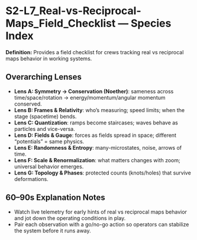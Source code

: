 # S2-L7_Real-vs-Reciprocal-Maps_Field_Checklist — Species Index
**Definition:** Provides a field checklist for crews tracking real vs reciprocal maps behavior in working systems.

## Overarching Lenses

- **Lens A: Symmetry -> Conservation (Noether)**: sameness across time/space/rotation → energy/momentum/angular momentum conserved.
- **Lens B: Frames & Relativity**: who’s measuring; speed limits; when the stage (spacetime) bends.
- **Lens C: Quantization**: ramps become staircases; waves behave as particles and vice-versa.
- **Lens D: Fields & Gauge**: forces as fields spread in space; different “potentials” = same physics.
- **Lens E: Randomness & Entropy**: many-microstates, noise, arrows of time.
- **Lens F: Scale & Renormalization**: what matters changes with zoom; universal behavior emerges.
- **Lens G: Topology & Phases**: protected counts (knots/holes) that survive deformations.

## 60–90s Explanation Notes
- Watch live telemetry for early hints of real vs reciprocal maps behavior and jot down the operating conditions in play.
- Pair each observation with a go/no-go action so operators can stabilize the system before it runs away.

